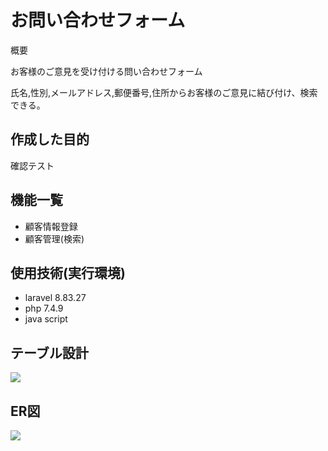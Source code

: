 # お問い合わせフォーム
概要

お客様のご意見を受け付ける問い合わせフォーム

氏名,性別,メールアドレス,郵便番号,住所からお客様のご意見に結び付け、検索できる。

## 作成した目的
確認テスト

## 機能一覧
- 顧客情報登録
- 顧客管理(検索)

## 使用技術(実行環境)
- laravel 8.83.27
- php 7.4.9
- java script

## テーブル設計

<img src="resources/img/table.drawio.png">

## ER図

<img src="resources/img/ER.drawio.png">
